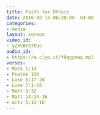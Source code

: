 ```yaml
---
title: Faith for Others
date: 2016-08-14 06:30:00 -04:00
categories:
- media
layout: sermon
video_id:
- yZXV8Yd7EUo
audio_id:
- https://a.clyp.it/f0qgpmag.mp3
verses:
- Mark 1:14
- Psalms 150
- Luke 5:17-26
- Luke 7:1-10
- Matt 9:32
- Matt 14:34-36
- Acts 5:12-16
---
```


